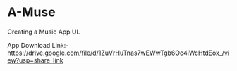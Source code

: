 # A-Muse

Creating a Music App UI.

App Download Link:- https://drive.google.com/file/d/1ZuVrHuTnas7wEWwTgb6Oc4iWcHtdEox_/view?usp=share_link
